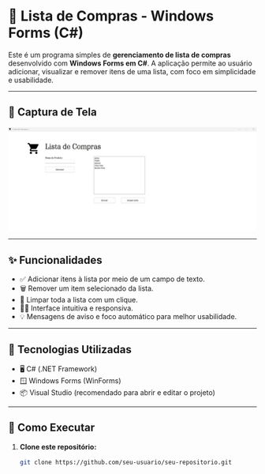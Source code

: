 # 🛒 Lista de Compras - Windows Forms (C#)

Este é um programa simples de **gerenciamento de lista de compras** desenvolvido com **Windows Forms em C#**. A aplicação permite ao usuário adicionar, visualizar e remover itens de uma lista, com foco em simplicidade e usabilidade.

---

## 📸 Captura de Tela

![Print da aplicação](print.jpg)

---

## ✨ Funcionalidades

- ✅ Adicionar itens à lista por meio de um campo de texto.
- 🗑️ Remover um item selecionado da lista.
- 🔄 Limpar toda a lista com um clique.
- 👨‍💻 Interface intuitiva e responsiva.
- 💡 Mensagens de aviso e foco automático para melhor usabilidade.

---

## 🧩 Tecnologias Utilizadas

- 🖥️ C# (.NET Framework)
- 🪟 Windows Forms (WinForms)
- 📦 Visual Studio (recomendado para abrir e editar o projeto)

---

## 🚀 Como Executar

1. **Clone este repositório:**

   ```bash
   git clone https://github.com/seu-usuario/seu-repositorio.git

